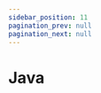 ```yaml
---
sidebar_position: 11
pagination_prev: null
pagination_next: null
---
```


# Java

<SDKNotReady name="Java" />
